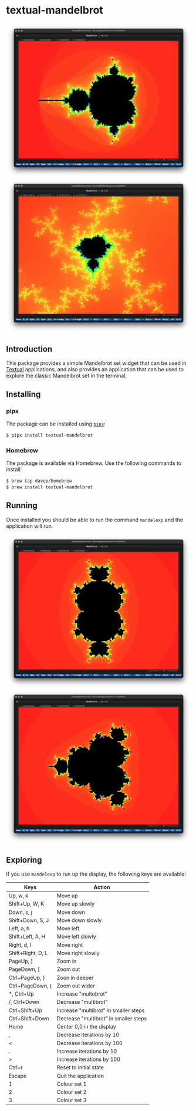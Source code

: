 # textual-mandelbrot

![mandelexp in action](https://raw.githubusercontent.com/davep/textual-mandelbrot/main/img/mandelexp01.png)
![mandelexp in action](https://raw.githubusercontent.com/davep/textual-mandelbrot/main/img/mandelexp02.png)

## Introduction

This package provides a simple Mandelbrot set widget that can be used in
[Textual](https://textual.textualize.io/) applications, and also provides an
application that can be used to explore the classic Mandelbrot set in the
terminal.

## Installing

### pipx

The package can be installed using [`pipx`](https://pypa.github.io/pipx/):

```sh
$ pipx install textual-mandelbrot
```

### Homebrew

The package is available via Homebrew. Use the following commands to install:

```sh
$ brew tap davep/homebrew
$ brew install textual-mandelbrot
```

## Running

Once installed you should be able to run the command `mandelexp` and the
application will run.

![mandelexp in action](https://raw.githubusercontent.com/davep/textual-mandelbrot/main/img/mandelexp03.png)
![mandelexp in action](https://raw.githubusercontent.com/davep/textual-mandelbrot/main/img/mandelexp04.png)

## Exploring

If you use `mandelexp` to run up the display, the following keys are
available:

| Keys              | Action                                |
|-------------------|---------------------------------------|
| Up, w, k          | Move up                               |
| Shift+Up, W, K    | Move up slowly                        |
| Down, s, j        | Move down                             |
| Shift+Down, S, J  | Move down slowly                      |
| Left, a, h        | Move left                             |
| Shift+Left, A, H  | Move left slowly                      |
| Right, d, l       | Move right                            |
| Shift+Right, D, L | Move right slowly                     |
| PageUp, ]         | Zoom in                               |
| PageDown, [       | Zoom out                              |
| Ctrl+PageUp, }    | Zoon in deeper                        |
| Ctrl+PageDown, {  | Zoom out wider                        |
| *, Ctrl+Up        | Increase "multobrot"                  |
| /, Ctrl+Down      | Decrease "multibrot"                  |
| Ctrl+Shift+Up     | Increase "multibrot" in smaller steps |
| Ctrl+Shift+Down   | Decrease "multibrot" in smaller steps |
| Home              | Center 0,0 in the display             |
| ,                 | Decrease iterations by 10             |
| <                 | Decrease iterations by 100            |
| .                 | Increase iterations by 10             |
| >                 | Increase iterations by 100            |
| Ctrl+r            | Reset to initial state                |
| Escape            | Quit the application                  |
| 1                 | Colour set 1                          |
| 2                 | Colour set 2                          |
| 3                 | Colour set 3                          |

[//]: # (README.md ends here)
